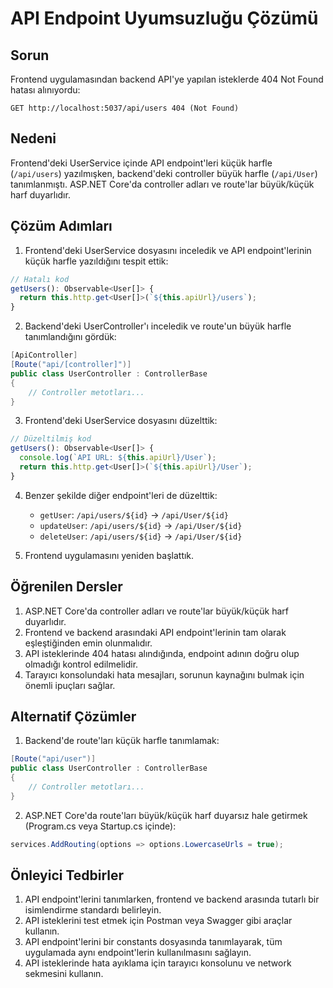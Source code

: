 # API Endpoint Uyumsuzluğu Çözümü

## Sorun

Frontend uygulamasından backend API'ye yapılan isteklerde 404 Not Found hatası alınıyordu:

```
GET http://localhost:5037/api/users 404 (Not Found)
```

## Nedeni

Frontend'deki UserService içinde API endpoint'leri küçük harfle (`/api/users`) yazılmışken, backend'deki controller büyük harfle (`/api/User`) tanımlanmıştı. ASP.NET Core'da controller adları ve route'lar büyük/küçük harf duyarlıdır.

## Çözüm Adımları

1. Frontend'deki UserService dosyasını inceledik ve API endpoint'lerinin küçük harfle yazıldığını tespit ettik:

```typescript
// Hatalı kod
getUsers(): Observable<User[]> {
  return this.http.get<User[]>(`${this.apiUrl}/users`);
}
```

2. Backend'deki UserController'ı inceledik ve route'un büyük harfle tanımlandığını gördük:

```csharp
[ApiController]
[Route("api/[controller]")]
public class UserController : ControllerBase
{
    // Controller metotları...
}
```

3. Frontend'deki UserService dosyasını düzelttik:

```typescript
// Düzeltilmiş kod
getUsers(): Observable<User[]> {
  console.log(`API URL: ${this.apiUrl}/User`);
  return this.http.get<User[]>(`${this.apiUrl}/User`);
}
```

4. Benzer şekilde diğer endpoint'leri de düzelttik:
   - `getUser`: `/api/users/${id}` → `/api/User/${id}`
   - `updateUser`: `/api/users/${id}` → `/api/User/${id}`
   - `deleteUser`: `/api/users/${id}` → `/api/User/${id}`

5. Frontend uygulamasını yeniden başlattık.

## Öğrenilen Dersler

1. ASP.NET Core'da controller adları ve route'lar büyük/küçük harf duyarlıdır.
2. Frontend ve backend arasındaki API endpoint'lerinin tam olarak eşleştiğinden emin olunmalıdır.
3. API isteklerinde 404 hatası alındığında, endpoint adının doğru olup olmadığı kontrol edilmelidir.
4. Tarayıcı konsolundaki hata mesajları, sorunun kaynağını bulmak için önemli ipuçları sağlar.

## Alternatif Çözümler

1. Backend'de route'ları küçük harfle tanımlamak:
```csharp
[Route("api/user")]
public class UserController : ControllerBase
{
    // Controller metotları...
}
```

2. ASP.NET Core'da route'ları büyük/küçük harf duyarsız hale getirmek (Program.cs veya Startup.cs içinde):
```csharp
services.AddRouting(options => options.LowercaseUrls = true);
```

## Önleyici Tedbirler

1. API endpoint'lerini tanımlarken, frontend ve backend arasında tutarlı bir isimlendirme standardı belirleyin.
2. API isteklerini test etmek için Postman veya Swagger gibi araçlar kullanın.
3. API endpoint'lerini bir constants dosyasında tanımlayarak, tüm uygulamada aynı endpoint'lerin kullanılmasını sağlayın.
4. API isteklerinde hata ayıklama için tarayıcı konsolunu ve network sekmesini kullanın. 